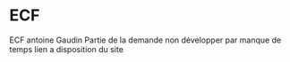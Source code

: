 # ECF
ECF antoine Gaudin
Partie de la demande non développer par manque de temps
lien a disposition du site
